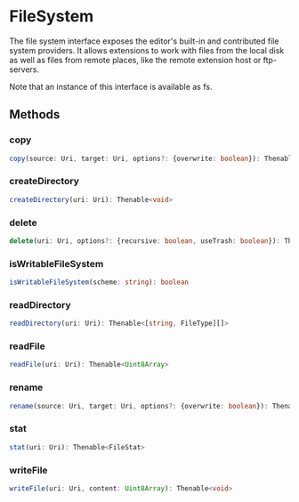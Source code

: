 # FileSystem

The file system interface exposes the editor's built-in and contributed file system providers. It allows extensions to work with files from the local disk as well as files from remote places, like the remote extension host or ftp-servers.

Note that an instance of this interface is available as fs.

## Methods

### copy

```typescript
copy(source: Uri, target: Uri, options?: {overwrite: boolean}): Thenable<void>
```

### createDirectory

```typescript
createDirectory(uri: Uri): Thenable<void>
```

### delete

```typescript
delete(uri: Uri, options?: {recursive: boolean, useTrash: boolean}): Thenable<void>
```

### isWritableFileSystem

```typescript
isWritableFileSystem(scheme: string): boolean
```

### readDirectory

```typescript
readDirectory(uri: Uri): Thenable<[string, FileType][]>
```

### readFile

```typescript
readFile(uri: Uri): Thenable<Uint8Array>
```

### rename

```typescript
rename(source: Uri, target: Uri, options?: {overwrite: boolean}): Thenable<void>
```

### stat

```typescript
stat(uri: Uri): Thenable<FileStat>
```

### writeFile

```typescript
writeFile(uri: Uri, content: Uint8Array): Thenable<void>
```

